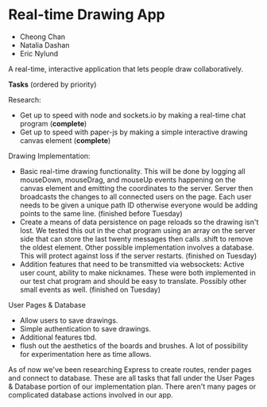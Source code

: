 # Real-time Drawing App

* Cheong Chan
* Natalia Dashan
* Eric Nylund

A real-time, interactive application that lets people draw collaboratively.

**Tasks**
(ordered by priority)

Research:
- Get up to speed with node and sockets.io by making a real-time chat program (**complete**)
- Get up to speed with paper-js by making a simple interactive drawing canvas element (**complete**)

Drawing Implementation:
- Basic real-time drawing functionality. This will be done by logging all mouseDown, mouseDrag, and mouseUp events happening on the canvas element and emitting the coordinates to the server. Server then broadcasts the changes to all connected users on the page. Each user needs to be given a unique path ID otherwise everyone would be adding points to the same line. (finished before Tuesday)
- Create a means of data persistence on page reloads so the drawing isn't lost. We tested this out in the chat program using an array on the server side that can store the last twenty messages then calls .shift to remove the oldest element. Other possible implementation involves a database. This will protect against loss if the server restarts. (finished on Tuesday)
- Addition features that need to be transmitted via websockets: Active user count, ability to make nicknames. These were both implemented in our test chat program and should be easy to translate. Possibly other small events as well. (finished on Tuesday)

User Pages & Database 
- Allow users to save drawings. 
- Simple authentication to save drawings.
- Additional features tbd.
- flush out the aesthetics of the boards and brushes. A lot of possibility for experimentation here as time allows.

As of now we've been researching Express to create routes, render pages and connect to database. These are all tasks that fall under the User Pages & Database portion of our implementation plan. There aren't many pages or complicated database actions involved in our app.



 




